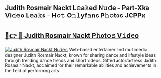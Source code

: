 ## Judith Rosmair Nackt L𝚎a𝚔ed N𝚞𝚍e - Part-Xka Vi𝚍𝚎o L𝚎a𝚔s - H𝚘𝚝 O𝚗𝚕yf𝚊ns P𝚑𝚘tos JCPPx

# <h2><a href="http://kfbde38.oniu.top/?m=Judith+Rosmair+Nackt">🔗👉 🔴 Judith Rosmair Nackt P𝚑ot𝚘𝚜 V𝚒d𝚎o</a></h2>

[![Judith Rosmair Nackt Nu𝚍e𝚜](https://i.imgur.com/0qMVB7G.gif)](http://kfbde38.oniu.top/?m=Judith+Rosmair+Nackt)
Web-based entertainer and multimedia designer Judith Rosmair Nackt, known for sharing dance and lifestyle ideas through trending dance trends and short videos. Gifted actor/actress Judith Rosmair Nackt, acclaimed for their remarkable abilities and achievements in the field of performing arts.  
